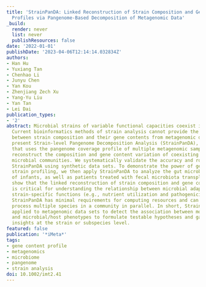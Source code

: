 ```yaml
---
title: 'StrainPanDA: Linked Reconstruction of Strain Composition and Gene Content
  Profiles via Pangenome-Based Decomposition of Metagenomic Data'
_build:
  render: never
  list: never
  publishResources: false
date: '2022-01-01'
publishDate: '2023-04-06T12:14:14.032834Z'
authors:
- Han Hu
- Yuxiang Tan
- Chenhao Li
- Junyu Chen
- Yan Kou
- Zhenjiang Zech Xu
- Yang-Yu Liu
- Yan Tan
- Lei Dai
publication_types:
- '2'
abstract: Microbial strains of variable functional capacities coexist in microbiomes.
  Current bioinformatics methods of strain analysis cannot provide the direct linkage
  between strain composition and their gene contents from metagenomic data. Here we
  present Strain-level Pangenome Decomposition Analysis (StrainPanDA), a novel method
  that uses the pangenome coverage profile of multiple metagenomic samples to simultaneously
  reconstruct the composition and gene content variation of coexisting strains in
  microbial communities. We systematically validate the accuracy and robustness of
  StrainPanDA using synthetic data sets. To demonstrate the power of gene-centric
  strain profiling, we then apply StrainPanDA to analyze the gut microbiome samples
  of infants, as well as patients treated with fecal microbiota transplantation. We
  show that the linked reconstruction of strain composition and gene content profiles
  is critical for understanding the relationship between microbial adaptation and
  strain-specific functions (e.g., nutrient utilization and pathogenicity). Finally,
  StrainPanDA has minimal requirements for computing resources and can be scaled to
  process multiple species in a community in parallel. In short, StrainPanDA can be
  applied to metagenomic data sets to detect the association between molecular functions
  and microbial/host phenotypes to formulate testable hypotheses and gain novel biological
  insights at the strain or subspecies level.
featured: false
publication: '*iMeta*'
tags:
- gene content profile
- metagenomics
- microbiome
- pangenome
- strain analysis
doi: 10.1002/imt2.41
---
```



